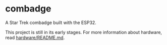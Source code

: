 # combadge

A Star Trek combadge built with the ESP32.

This project is still in its early stages. For more information about hardware, read [hardware/README.md](hardware/README.md).
